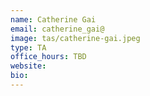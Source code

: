 ```yaml
---
name: Catherine Gai
email: catherine_gai@
image: tas/catherine-gai.jpeg
type: TA
office_hours: TBD
website:
bio:
---
```

